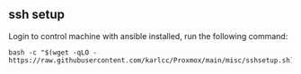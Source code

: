 ## ssh setup
Login to control machine with ansible installed, run the following command:
```shell
bash -c "$(wget -qLO - https://raw.githubusercontent.com/karlcc/Proxmox/main/misc/sshsetup.sh)"
```